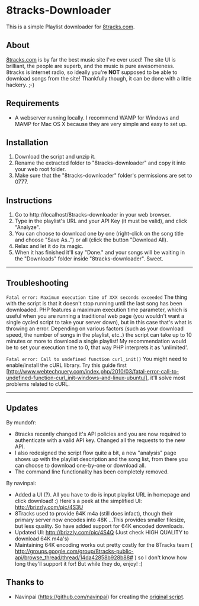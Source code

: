 # 8tracks-Downloader
This is a simple Playlist downloader for [8tracks.com](http://8tracks.com).

## About
[8tracks.com](http://8tracks.com) is by far the best music site I've ever used! The site UI is brilliant, the people are superb, and the music is pure awesomeness.
8tracks is internet radio, so ideally you're **NOT** supposed to be able to download songs from the site! Thankfully though, it can be done with a little hackery. ;-)

## Requirements
- A webserver running locally. I recommend WAMP for Windows and MAMP for Mac OS X because they are very simple and easy to set up.

## Installation
1. Download the script and unzip it.
2. Rename the extracted folder to "8tracks-downloader" and copy it into your web root folder.
3. Make sure that the "8tracks-downloader" folder's permissions are set to 0777.

## Instructions
1. Go to http://localhost/8tracks-downloader in your web browser.
2. Type in the playlist's URL and your API Key (it must be valid), and click "Analyze".
3. You can choose to download one by one (right-click on the song title and choose "Save As..") or all (click the button "Download All).
4. Relax and let it do its magic.  
5. When it has finished it'll say "Done." and your songs will be waiting in the "Downloads" folder inside "8tracks-downloader". Sweet.

-----
## Troubleshooting
`Fatal error: Maximum execution time of XXX seconds exceeded`
The thing with the script is that it doesn't stop running until the last song has been downloaded. PHP features a maximum execution time parameter, which is useful when you are running a traditional web page (you wouldn't want a single cycled script to take your server down), but in this case that's what is throwing an error.
Depending on various factors (such as your download speed, the number of songs in the playlist, etc..) the script can take up to 10 minutes or more to download a single playlist! My recommendation would be to set your execution time to 0, that way PHP interprets it as 'unlimited'.

`Fatal error: Call to undefined function curl_init()`
You might need to enable/install the cURL library. Try this guide first [http://www.webtechquery.com/index.php/2010/03/fatal-error-call-to-undefined-function-curl_init-windows-and-linux-ubuntu/], it'll solve most problems related to cURL.

-----
## Updates
By mundofr:
- 8tracks recently changed it's API policies and you are now required to authenticate with a valid API key. Changed all the requests to the new API.
- I also redesigned the script flow quite a bit, a new "analysis" page shows up with the playlist description and the song list, from there you can choose to download one-by-one or download all.
- The command line functionality has been completely removed.

By navinpai:
- Added a UI (?). All you have to do is input playlist URL in homepage and click download! :) Here's a peek at the simplified UI: http://brizzly.com/pic/4S3U 
- 8Tracks used to provide 64K m4a (still does infact), though their primary server now encodes into 48K ...This provides smaller filesize, but less quality. So have added support for 64K encoded downloads.
- Updated UI: http://brizzly.com/pic/4S4Q (Just check HIGH QUALITY to download 64K m4a's)
- Maintaining 64K encoding works out pretty costly for the 8Tracks team ( http://groups.google.com/group/8tracks-public-api/browse_thread/thread/14da42858b928b88# ) so I don't know how long they'll support it for! But while they do, enjoy! :)

## Thanks to
- Navinpai (https://github.com/navinpai) for creating the [original script](https://github.com/navinpai/8Tracks-Downloader).